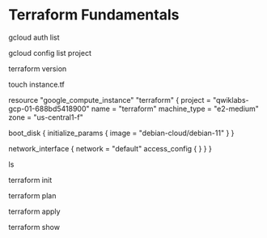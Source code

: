 # Terraform Fundamentals

gcloud auth list 

gcloud config list project

terraform version

touch instance.tf

resource "google_compute_instance" "terraform" {
  project      = "qwiklabs-gcp-01-688bd5418900"
  name         = "terraform"
  machine_type = "e2-medium"
  zone         = "us-central1-f"

  boot_disk {
    initialize_params {
      image = "debian-cloud/debian-11"
    }
  }

  network_interface {
    network = "default"
    access_config {
    }
  }
}


ls
 
terraform init

terraform plan

terraform apply

terraform show
